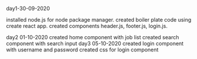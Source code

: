 day1-30-09-2020

installed node.js for node package manager.
created boiler plate code using create react app. 
created components header.js, footer.js, login.js.

day2 01-10-2020
created home component with job list 
created search component with search input
day3 05-10-2020
created login component with username and password 
 created css for login component
